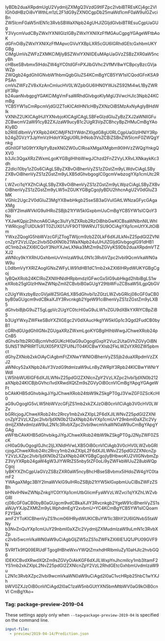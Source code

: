 IyBDb2duaXRpdmUgU2VydmljZXMgQ3VzdG9tIFZpc2lvbiBTREsKCj4gc2Vl
IGh0dHBzOi8vYWthLm1zL2F1dG9yZXN0CgpDb25maWd1cmF0aW9uIGZvciBn
ZW5lcmF0aW5nIEN1c3RvbSBWaXNpb24gUHJlZGljdGlvbiBTREsuCgpUaGUg
Y3VycmVudCByZWxlYXNlIGlzIGByZWxlYXNlXzFfMGAuCgpgYGAgeWFtbAoK
dGFnOiByZWxlYXNlXzFfMApvcGVuYXBpLXR5cGU6IGRhdGEtcGxhbmUKYGBg
CiMgUmVsZWFzZXMKCiMjIyBSZWxlYXNlIDEuMApUaGVzZSBzZXR0aW5ncyBh
cHBseSBvbmx5IHdoZW4gYC0tdGFnPXJlbGVhc2VfMV8wYCBpcyBzcGVjaWZp
ZWQgb24gdGhlIGNvbW1hbmQgbGluZS4KCmBgYCB5YW1sICQodGFnKSA9PSAn
cmVsZWFzZV8xXzAnCmlucHV0LWZpbGU6IHN0YWJsZS92Mi4wL1ByZWRpY3Rp
b24uanNvbgpgYGAKCiMgVmFsaWRhdGlvbgoKIyMgU3VwcHJlc3Npb24KCmBg
YCB5YW1sCmRpcmVjdGl2ZToKICAtIHN1cHByZXNzOiBSMzAxNyAgIyBHdWlk
VXNhZ2UKICAgIHJlYXNvbjoKICAgICAgLSBFeGlzdGluZyBzZXJ2aWNlIGFu
ZCBwcmV2aW91cyB2ZXJzaW9ucyB1c2UgR3VpZCBhcyBpZHMuCmBgYAoKIyBD
b2RlIEdlbmVyYXRpb24KCiMjIFN3YWdnZXIgdG8gU0RLCgpUaGlzIHNlY3Rp
b24gZGVzY3JpYmVzIHdoYXQgU0RLIHNob3VsZCBiZSBnZW5lcmF0ZWQgYnkg
dGhlIGF1dG9tYXRpYyBzeXN0ZW0uClRoaXMgaXMgbm90IHVzZWQgYnkgQXV0
b3Jlc3QgaXRzZWxmLgoKYGBgIHlhbWwgJChzd2FnZ2VyLXRvLXNkaykKc3dh
Z2dlci10by1zZGs6CiAgLSByZXBvOiBhenVyZS1zZGstZm9yLWdvCiAgLSBy
ZXBvOiBhenVyZS1zZGstZm9yLXB5dGhvbgogIC0gcmVwbzogYXp1cmUtc2Rr
LWZvci1qYXZhCiAgLSByZXBvOiBhenVyZS1zZGstZm9yLWpzCiAgLSByZXBv
OiBhenVyZS1zZGstZm9yLW5vZGUKYGBgCgojIyBDU2hhcnAgU2V0dGluZ3MK
VGhlc2Ugc2V0dGluZ3MgYXBwbHkgb25seSB3aGVuIGAtLWNzaGFycGAgaXMg
c3BlY2lmaWVkIG9uIHRoZSBjb21tYW5kIGxpbmUuCmBgYCB5YW1sICQoY3No
YXJwKQpjc2hhcnA6CiAgc3luYy1tZXRob2RzOiBhbGwKICBsaWNlbnNlLWhl
YWRlcjogTUlDUk9TT0ZUX01JVF9OT19WRVJTSU9OCiAgYXp1cmUtYXJtOiBm
YWxzZQogIG5hbWVzcGFjZTogTWljcm9zb2Z0LkF6dXJlLkNvZ25pdGl2ZVNl
cnZpY2VzLlZpc2lvbi5DdXN0b21WaXNpb24uUHJlZGljdGlvbgogIG91dHB1
dC1mb2xkZXI6ICQoY3NoYXJwLXNka3MtZm9sZGVyKS9Db2duaXRpdmVTZXJ2
aWNlcy9kYXRhUGxhbmUvVmlzaW9uL0N1c3RvbVZpc2lvbi9QcmVkaWN0aW9u
L0dlbmVyYXRlZAogIGNsZWFyLW91dHB1dC1mb2xkZXI6IHRydWUKYGBgCgoj
IyBQeXRob24KClRoZXNlIHNldHRpbmdzIGFwcGx5IG9ubHkgd2hlbiBgLS1w
eXRob25gIGlzIHNwZWNpZmllZCBvbiB0aGUgY29tbWFuZCBsaW5lLgpQbGVh
c2UgYWxzbyBzcGVjaWZ5IGAtLXB5dGhvbi1zZGtzLWZvbGRlcj08cGF0aCB0
byB0aGUgcm9vdCBkaXJlY3Rvcnkgb2YgeW91ciBhenVyZS1zZGstZm9yLXB5
dGhvbiBjbG9uZT5gLgpVc2UgYC0tcHl0aG9uLW1vZGU9dXBkYXRlYCBpZiB5
b3UgYWxyZWFkeSBoYXZlIGEgc2V0dXAucHkgYW5kIGp1c3Qgd2FudCB0byB1
cGRhdGUgdGhlIGNvZGUgaXRzZWxmLgoKYGBgIHlhbWwgJChweXRob24pCnB5
dGhvbi1tb2RlOiBjcmVhdGUKcHl0aG9uOgogIGxpY2Vuc2UtaGVhZGVyOiBN
SUNST1NPRlRfTUlUX05PX1ZFUlNJT04KICBwYXlsb2FkLWZsYXR0ZW5pbmct
dGhyZXNob2xkOiAyCiAgbmFtZXNwYWNlOiBhenVyZS5jb2duaXRpdmVzZXJ2
aWNlcy52aXNpb24uY3VzdG9tdmlzaW9uLnByZWRpY3Rpb24KICBwYWNrYWdl
LW5hbWU6IGF6dXJlLWNvZ25pdGl2ZXNlcnZpY2VzLXZpc2lvbi1jdXN0b212
aXNpb24KICBjbGVhci1vdXRwdXQtZm9sZGVyOiB0cnVlCmBgYApgYGAgeWFt
bCAkKHB5dGhvbikgJiYgJChweXRob24tbW9kZSkgPT0gJ3VwZGF0ZScKcHl0
aG9uOgogIG5vLW5hbWVzcGFjZS1mb2xkZXJzOiB0cnVlCiAgb3V0cHV0LWZv
bGRlcjogJChweXRob24tc2Rrcy1mb2xkZXIpL2F6dXJlLWNvZ25pdGl2ZXNl
cnZpY2VzLXZpc2lvbi1jdXN0b212aXNpb24vYXp1cmUvY29nbml0aXZlc2Vy
dmljZXMvdmlzaW9uL2N1c3RvbXZpc2lvbi9wcmVkaWN0aW9uCmBgYApgYGAg
eWFtbCAkKHB5dGhvbikgJiYgJChweXRob24tbW9kZSkgPT0gJ2NyZWF0ZScK
cHl0aG9uOgogIGJhc2ljLXNldHVwLXB5OiB0cnVlCiAgb3V0cHV0LWZvbGRl
cjogJChweXRob24tc2Rrcy1mb2xkZXIpL2F6dXJlLWNvZ25pdGl2ZXNlcnZp
Y2VzLXZpc2lvbi1jdXN0b212aXNpb24KYGBgCgojIyBHbwoKU2VlIGNvbmZp
Z3VyYXRpb24gaW4gW3JlYWRtZS5nby5tZF0oLi9yZWFkbWUuZ28ubWQpCgoj
IyBKYXZhCgpUaGVzZSBzZXR0aW5ncyBhcHBseSBvbmx5IHdoZW4gYC0tamF2
YWAgaXMgc3BlY2lmaWVkIG9uIHRoZSBjb21tYW5kIGxpbmUuClBsZWFzZSBh
bHNvIHNwZWNpZnkgYC0tYXp1cmUtbGlicmFyaWVzLWZvci1qYXZhLWZvbGRl
cj08cGF0aCB0byB0aGUgcm9vdCBkaXJlY3Rvcnkgb2YgeW91ciBhenVyZS1s
aWJyYXJpZXMtZm9yLWphdmEgY2xvbmU+YC4KCmBgYCB5YW1sICQoamF2YSkK
amF2YToKICBhenVyZS1hcm06IHRydWUKICBuYW1lc3BhY2U6IGNvbS5taWNy
b3NvZnQuYXp1cmUuY29nbml0aXZlc2VydmljZXMudmlzaW9uLmN1c3RvbXZp
c2lvbi5wcmVkaWN0aW9uCiAgbGljZW5zZS1oZWFkZXI6IE1JQ1JPU09GVF9N
SVRfTk9fQ09ERUdFTgogIHBheWxvYWQtZmxhdHRlbmluZy10aHJlc2hvbGQ6
IDEKICBvdXRwdXQtZm9sZGVyOiAkKGF6dXJlLWxpYnJhcmllcy1mb3ItamF2
YS1mb2xkZXIpL2NvZ25pdGl2ZXNlcnZpY2VzL2RhdGEtcGxhbmUvdmlzaW9u
L2N1c3RvbXZpc2lvbi9wcmVkaWN0aW9uCiAgd2l0aC1vcHRpb25hbC1wYXJh
bWV0ZXJzOiB0cnVlCiAgd2l0aC1zaW5nbGUtYXN5bmMtbWV0aG9kOiB0cnVl
CmBgYAo=
### Tag: package-preview-2019-04

These settings apply only when `--tag=package-preview-2019-04` is specified on the command line.

```yaml $(tag) == 'package-preview-2019-04'
input-file:
  - preview/2019-04-14/Prediction.json
```

